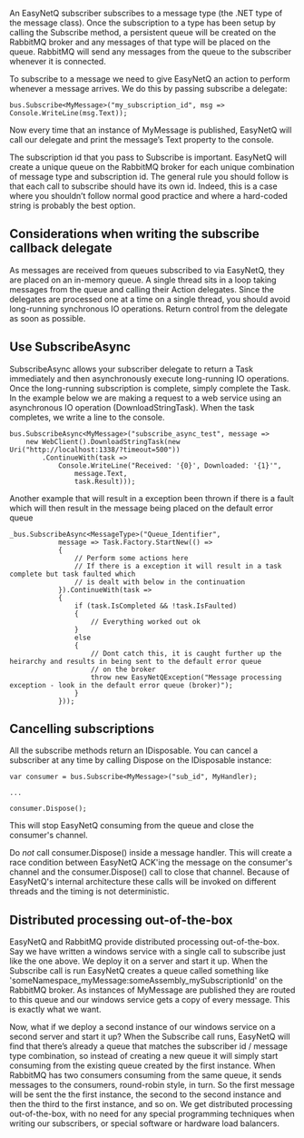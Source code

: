 An EasyNetQ subscriber subscribes to a message type (the .NET type of the message class). Once the subscription to a type has been setup by calling the Subscribe method, a persistent queue will be created on the RabbitMQ broker and any messages of that type will be placed on the queue. RabbitMQ will send any messages from the queue to the subscriber whenever it is connected.

To subscribe to a message we need to give EasyNetQ an action to perform whenever a message arrives. We do this by passing subscribe a delegate:

    bus.Subscribe<MyMessage>("my_subscription_id", msg => Console.WriteLine(msg.Text));

Now every time that an instance of MyMessage is published, EasyNetQ will call our delegate and print the message’s Text property to the console.

The subscription id that you pass to Subscribe is important. EasyNetQ will create a unique queue on the RabbitMQ broker for each unique combination of message type and subscription id. The general rule you should follow is that each call to subscribe should have its own id. Indeed, this is a case where you shouldn’t follow normal good practice and where a hard-coded string is probably the best option.

## Considerations when writing the subscribe callback delegate

As messages are received from queues subscribed to via EasyNetQ, they are placed on an in-memory queue. A single thread sits in a loop taking messages from the queue and calling their Action<TMessage> delegates. Since the delegates are processed one at a time on a single thread, you should avoid long-running synchronous IO operations. Return control from the delegate as soon as possible.

## Use SubscribeAsync

SubscribeAsync allows your subscriber delegate to return a Task immediately and then asynchronously execute long-running IO operations. Once the long-running subscription is complete, simply complete the Task. In the example below we are making a request to a web service using an asynchronous IO operation (DownloadStringTask). When the task completes, we write a line to the console.

    bus.SubscribeAsync<MyMessage>("subscribe_async_test", message => 
        new WebClient().DownloadStringTask(new Uri("http://localhost:1338/?timeout=500"))
            .ContinueWith(task => 
                Console.WriteLine("Received: '{0}', Downloaded: '{1}'", 
                    message.Text, 
                    task.Result)));

Another example that will result in a exception been thrown if there is a fault which will then result in the message being placed on the default error queue

    _bus.SubscribeAsync<MessageType>("Queue_Identifier",
                message => Task.Factory.StartNew(() =>
                {
                    // Perform some actions here
                    // If there is a exception it will result in a task complete but task faulted which
                    // is dealt with below in the continuation
                }).ContinueWith(task =>
                {
                    if (task.IsCompleted && !task.IsFaulted)
                    {
                        // Everything worked out ok
                    }
                    else
                    {                        
                        // Dont catch this, it is caught further up the heirarchy and results in being sent to the default error queue
                        // on the broker
                        throw new EasyNetQException("Message processing exception - look in the default error queue (broker)");
                    }
                }));

## Cancelling subscriptions

All the subscribe methods return an IDisposable. You can cancel a subscriber at any time by calling Dispose on the IDisposable instance:

    var consumer = bus.Subscribe<MyMessage>("sub_id", MyHandler);

    ...

    consumer.Dispose();

This will stop EasyNetQ consuming from the queue and close the consumer's channel.

Do _not_ call consumer.Dispose() inside a message handler. This will create a race condition between EasyNetQ ACK'ing the message on the consumer's channel and the consumer.Dispose() call to close that channel. Because of EasyNetQ's internal architecture these calls will be invoked on different threads and the timing is not deterministic.  

## Distributed processing out-of-the-box

EasyNetQ and RabbitMQ provide distributed processing out-of-the-box. Say we have written a windows service with a single call to subscribe just like the one above. We deploy it on a server and start it up. When the Subscribe call is run EasyNetQ creates a queue called something like 'someNamespace_myMessage:someAssembly_mySubscriptionId' on the RabbitMQ broker. As instances of MyMessage are published they are routed to this queue and our windows service gets a copy of every message. This is exactly what we want.

Now, what if we deploy a second instance of our windows service on a second server and start it up? When the Subscribe call runs, EasyNetQ will find that there’s already a queue that matches the subscriber id / message type combination, so instead of creating a new queue it will simply start consuming from the existing queue created by the first instance. When RabbitMQ has two consumers consuming from the same queue, it sends messages to the consumers, round-robin style, in turn. So the first message will be sent the the first instance, the second to the second instance and then the third to the first instance, and so on. We get distributed processing out-of-the-box, with no need for any special programming techniques when writing our subscribers, or special software or hardware load balancers.